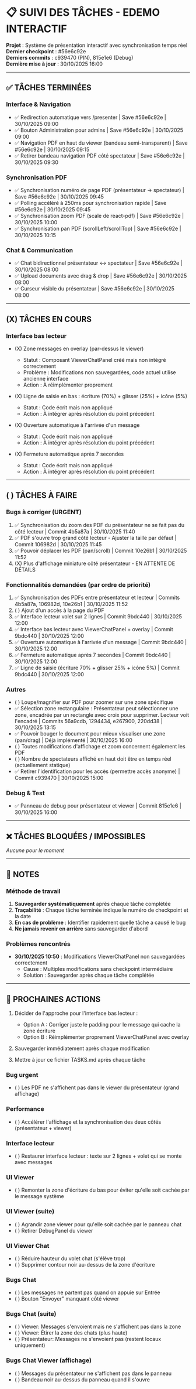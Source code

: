 # 📋 SUIVI DES TÂCHES - EDEMO INTERACTIF

**Projet** : Système de présentation interactif avec synchronisation temps réel  
**Dernier checkpoint** : #56e6c92e  
**Derniers commits** : c939470 (PIN), 815e1e6 (Debug)  
**Dernière mise à jour** : 30/10/2025 16:00

---

## ✅ TÂCHES TERMINÉES

### Interface & Navigation
- ✅ Redirection automatique vers /presenter | Save #56e6c92e | 30/10/2025 09:00
- ✅ Bouton Administration pour admins | Save #56e6c92e | 30/10/2025 09:00
- ✅ Navigation PDF en haut du viewer (bandeau semi-transparent) | Save #56e6c92e | 30/10/2025 09:15
- ✅ Retirer bandeau navigation PDF côté spectateur | Save #56e6c92e | 30/10/2025 09:30

### Synchronisation PDF
- ✅ Synchronisation numéro de page PDF (présentateur → spectateur) | Save #56e6c92e | 30/10/2025 09:45
- ✅ Polling accéléré à 250ms pour synchronisation rapide | Save #56e6c92e | 30/10/2025 09:45
- ✅ Synchronisation zoom PDF (scale de react-pdf) | Save #56e6c92e | 30/10/2025 10:00
- ✅ Synchronisation pan PDF (scrollLeft/scrollTop) | Save #56e6c92e | 30/10/2025 10:15

### Chat & Communication
- ✅ Chat bidirectionnel présentateur ↔ spectateur | Save #56e6c92e | 30/10/2025 08:00
- ✅ Upload documents avec drag & drop | Save #56e6c92e | 30/10/2025 08:00
- ✅ Curseur visible du présentateur | Save #56e6c92e | 30/10/2025 08:00

---

## (X) TÂCHES EN COURS

### Interface bas lecteur
- (X) Zone messages en overlay (par-dessus le viewer)
  - Statut : Composant ViewerChatPanel créé mais non intégré correctement
  - Problème : Modifications non sauvegardées, code actuel utilise ancienne interface
  - Action : À réimplémenter proprement

- (X) Ligne de saisie en bas : écriture (70%) + glisser (25%) + icône (5%)
  - Statut : Code écrit mais non appliqué
  - Action : À intégrer après résolution du point précédent

- (X) Ouverture automatique à l'arrivée d'un message
  - Statut : Code écrit mais non appliqué
  - Action : À intégrer après résolution du point précédent

- (X) Fermeture automatique après 7 secondes
  - Statut : Code écrit mais non appliqué
  - Action : À intégrer après résolution du point précédent

---

## ( ) TÂCHES À FAIRE

### Bugs à corriger (URGENT)
1. ✅ Synchronisation du zoom des PDF du présentateur ne se fait pas du côté lecteur | Commit 4b5a87a | 30/10/2025 11:40
2. ✅ PDF s'ouvre trop grand côté lecteur - Ajuster la taille par défaut | Commit 106982d | 30/10/2025 11:45
3. ✅ Pouvoir déplacer les PDF (pan/scroll) | Commit 10e26b1 | 30/10/2025 11:52
4. (X) Plus d'affichage miniature côté présentateur - EN ATTENTE DE DÉTAILS

### Fonctionnalités demandées (par ordre de priorité)
1. ✅ Synchronisation des PDFs entre présentateur et lecteur | Commits 4b5a87a, 106982d, 10e26b1 | 30/10/2025 11:52
2. ( ) Ajout d'un accès à la page du PDF
3. ✅ Interface lecteur volet sur 2 lignes | Commit 9bdc440 | 30/10/2025 12:00
4. ✅ Interface bas lecteur avec ViewerChatPanel + overlay | Commit 9bdc440 | 30/10/2025 12:00
5. ✅ Ouverture automatique à l'arrivée d'un message | Commit 9bdc440 | 30/10/2025 12:00
6. ✅ Fermeture automatique après 7 secondes | Commit 9bdc440 | 30/10/2025 12:00
7. ✅ Ligne de saisie (écriture 70% + glisser 25% + icône 5%) | Commit 9bdc440 | 30/10/2025 12:00

### Autres
- ( ) Loupe/magnifier sur PDF pour zoomer sur une zone spécifique
- ✅ Sélection zone rectangulaire : Présentateur peut sélectionner une zone, encadrée par un rectangle avec croix pour supprimer. Lecteur voit l'encadré | Commits 56a9cdb, 1294434, e267900, 220dd38 | 30/10/2025 13:15
- ✅ Pouvoir bouger le document pour mieux visualiser une zone (pan/drag) | Déjà implémenté | 30/10/2025 16:00
- ( ) Toutes modifications d'affichage et zoom concernent également les PDF
- ( ) Nombre de spectateurs affiché en haut doit être en temps réel (actuellement statique)
- ✅ Retirer l'identification pour les accès (permettre accès anonyme) | Commit c939470 | 30/10/2025 15:00

### Debug & Test
- ✅ Panneau de debug pour présentateur et viewer | Commit 815e1e6 | 30/10/2025 16:00

---

## ❌ TÂCHES BLOQUÉES / IMPOSSIBLES

_Aucune pour le moment_

---

## 📝 NOTES

### Méthode de travail
1. **Sauvegarder systématiquement** après chaque tâche complétée
2. **Traçabilité** : Chaque tâche terminée indique le numéro de checkpoint et la date
3. **En cas de problème** : Identifier rapidement quelle tâche a causé le bug
4. **Ne jamais revenir en arrière** sans sauvegarder d'abord

### Problèmes rencontrés
- **30/10/2025 10:50** : Modifications ViewerChatPanel non sauvegardées correctement
  - Cause : Multiples modifications sans checkpoint intermédiaire
  - Solution : Sauvegarder après chaque tâche complétée

---

## 🎯 PROCHAINES ACTIONS

1. Décider de l'approche pour l'interface bas lecteur :
   - Option A : Corriger juste le padding pour le message qui cache la zone écriture
   - Option B : Réimplémenter proprement ViewerChatPanel avec overlay

2. Sauvegarder immédiatement après chaque modification

3. Mettre à jour ce fichier TASKS.md après chaque tâche



### Bug urgent
- ( ) Les PDF ne s'affichent pas dans le viewer du présentateur (grand affichage)



### Performance
- ( ) Accélérer l'affichage et la synchronisation des deux côtés (présentateur + viewer)



### Interface lecteur
- ( ) Restaurer interface lecteur : texte sur 2 lignes + volet qui se monte avec messages



### UI Viewer
- ( ) Remonter la zone d'écriture du bas pour éviter qu'elle soit cachée par le message système



### UI Viewer (suite)
- ( ) Agrandir zone viewer pour qu'elle soit cachée par le panneau chat
- ( ) Retirer DebugPanel du viewer



### UI Viewer Chat
- ( ) Réduire hauteur du volet chat (s'élève trop)
- ( ) Supprimer contour noir au-dessus de la zone d'écriture



### Bugs Chat
- ( ) Les messages ne partent pas quand on appuie sur Entrée
- ( ) Bouton "Envoyer" manquant côté viewer



### Bugs Chat (suite)
- ( ) Viewer: Messages s'envoient mais ne s'affichent pas dans la zone
- ( ) Viewer: Étirer la zone des chats (plus haute)
- ( ) Présentateur: Messages ne s'envoient pas (restent locaux uniquement)



### Bugs Chat Viewer (affichage)
- ( ) Messages du présentateur ne s'affichent pas dans le panneau
- ( ) Bandeau noir au-dessus du panneau quand il s'ouvre

